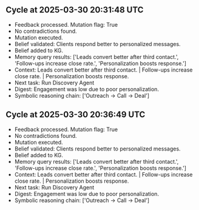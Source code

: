 ## Cycle at 2025-03-30 20:31:48 UTC
- Feedback processed. Mutation flag: True
- No contradictions found.
- Mutation executed.
- Belief validated: Clients respond better to personalized messages.
- Belief added to KG.
- Memory query results: ['Leads convert better after third contact.', 'Follow-ups increase close rate.', 'Personalization boosts response.']
- Context: Leads convert better after third contact. | Follow-ups increase close rate. | Personalization boosts response.
- Next task: Run Discovery Agent
- Digest: Engagement was low due to poor personalization.
- Symbolic reasoning chain: ['Outreach -> Call -> Deal']

## Cycle at 2025-03-30 20:36:49 UTC
- Feedback processed. Mutation flag: True
- No contradictions found.
- Mutation executed.
- Belief validated: Clients respond better to personalized messages.
- Belief added to KG.
- Memory query results: ['Leads convert better after third contact.', 'Follow-ups increase close rate.', 'Personalization boosts response.']
- Context: Leads convert better after third contact. | Follow-ups increase close rate. | Personalization boosts response.
- Next task: Run Discovery Agent
- Digest: Engagement was low due to poor personalization.
- Symbolic reasoning chain: ['Outreach -> Call -> Deal']

